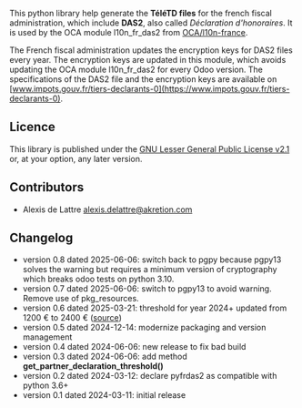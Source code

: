 This python library help generate the **TéléTD files** for the french fiscal administration, which include **DAS2**, also called *Déclaration d'honoraires*. It is used by the OCA module l10n\_fr\_das2 from [OCA/l10n-france](https://github.com/OCA/l10n-france).

The French fiscal administration updates the encryption keys for DAS2 files every year. The encryption keys are updated in this module, which avoids updating the OCA module l10n\_fr\_das2 for every Odoo version. The specifications of the DAS2 file and the encryption keys are available on [www.impots.gouv.fr/tiers-declarants-0](https://www.impots.gouv.fr/tiers-declarants-0).

## Licence

This library is published under the [GNU Lesser General Public License v2.1](https://www.gnu.org/licenses/old-licenses/lgpl-2.1.html) or, at your option, any later version.

## Contributors

* Alexis de Lattre <alexis.delattre@akretion.com>

## Changelog

* version 0.8 dated 2025-06-06: switch back to pgpy because pgpy13 solves the warning but requires a minimum version of cryptography which breaks odoo tests on python 3.10.
* version 0.7 dated 2025-06-06: switch to pgpy13 to avoid warning. Remove use of pkg\_resources.
* version 0.6 dated 2025-03-21: threshold for year 2024+ updated from 1200 € to 2400 € ([source](https://bofip.impots.gouv.fr/bofip/14327-PGP.html/ACTU-2024-00154))
* version 0.5 dated 2024-12-14: modernize packaging and version management
* version 0.4 dated 2024-06-06: new release to fix bad build
* version 0.3 dated 2024-06-06: add method **get\_partner\_declaration\_threshold()**
* version 0.2 dated 2024-03-12: declare pyfrdas2 as compatible with python 3.6+
* version 0.1 dated 2024-03-11: initial release

